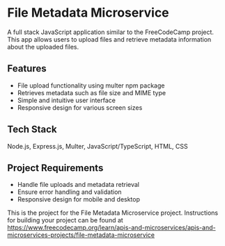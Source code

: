 # File Metadata Microservice

A full stack JavaScript application similar to the FreeCodeCamp project. This app allows users to upload files and retrieve metadata information about the uploaded files.

## Features

- File upload functionality using multer npm package
- Retrieves metadata such as file size and MIME type
- Simple and intuitive user interface
- Responsive design for various screen sizes

## Tech Stack

Node.js, Express.js, Multer, JavaScript/TypeScript, HTML, CSS

## Project Requirements

- Handle file uploads and metadata retrieval
- Ensure error handling and validation
- Responsive design for mobile and desktop


This is the project for the File Metadata Microservice project. Instructions for building your project can be found at https://www.freecodecamp.org/learn/apis-and-microservices/apis-and-microservices-projects/file-metadata-microservice
